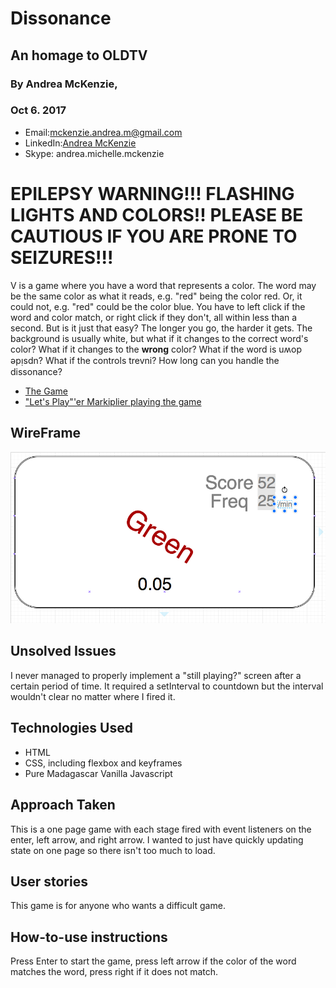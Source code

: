 # Dissonance 
## An homage to OLDTV
### By Andrea McKenzie, 
### Oct 6. 2017

- Email:[mckenzie.andrea.m@gmail.com](mailto:mckenzie.andrea.m@gmail.com)
- LinkedIn:[Andrea McKenzie](https://www.linkedin.com/in/andrea-mckenzie/)
- Skype: andrea.michelle.mckenzie

# EPILEPSY WARNING!!! FLASHING LIGHTS AND COLORS!! PLEASE BE CAUTIOUS IF YOU ARE PRONE TO SEIZURES!!!

V is a game where you have a word that represents a color. The word may be the same color as what it reads, e.g. "red" being the color red. Or, it could not, e.g. "red" could be the color blue. You have to left click if the word and color match, or right click if they don't, all within less than a second. But is it just that easy? The longer you go, the harder it gets. The background is usually white, but what if it changes to the correct word's color? What if it changes to the **wrong** color? What if the word is uʍop ǝpᴉsdn? What if the controls trevni? How long can you handle the dissonance?

  * [The Game](https://gamejolt.com/games/v/122286)
  * ["Let's Play"'er Markiplier playing the game](https://www.youtube.com/watch?v=JuSsJFpEnV4)

## WireFrame

![Wireframe](proposal-wireframe.png)

## Unsolved Issues

I never managed to properly implement a "still playing?" screen after a certain period of time. It required a setInterval to countdown but the interval wouldn't clear no matter where I fired it. 

## Technologies Used
  * HTML
  * CSS, including flexbox and keyframes
  * Pure Madagascar Vanilla Javascript 
## Approach Taken
 This is a one page game with each stage fired with event listeners on the enter, left arrow, and right arrow. I wanted to just have quickly updating state on one page so there isn't too much to load. 

## User stories
This game is for anyone who wants a difficult game. 

## How-to-use instructions 
Press Enter to start the game, press left arrow if the color of the word matches the word, press right if it does not match.
